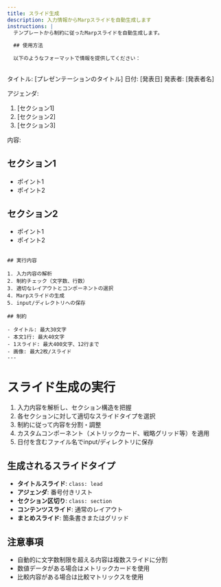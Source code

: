 ```yaml
---
title: スライド生成
description: 入力情報からMarpスライドを自動生成します
instructions: |
  テンプレートから制約に従ったMarpスライドを自動生成します。
  
  ## 使用方法
  
  以下のようなフォーマットで情報を提供してください：
  
  ```
  タイトル: [プレゼンテーションのタイトル]
  日付: [発表日]
  発表者: [発表者名]
  
  アジェンダ:
  1. [セクション1]
  2. [セクション2]
  3. [セクション3]
  
  内容:
  ## セクション1
  - ポイント1
  - ポイント2
  
  ## セクション2
  - ポイント1
  - ポイント2
  ```
  
  ## 実行内容
  
  1. 入力内容の解析
  2. 制約チェック（文字数、行数）
  3. 適切なレイアウトとコンポーネントの選択
  4. Marpスライドの生成
  5. input/ディレクトリへの保存
  
  ## 制約
  
  - タイトル: 最大30文字
  - 本文1行: 最大40文字
  - 1スライド: 最大400文字、12行まで
  - 画像: 最大2枚/スライド
---
```


# スライド生成の実行

1. 入力内容を解析し、セクション構造を把握
2. 各セクションに対して適切なスライドタイプを選択
3. 制約に従って内容を分割・調整
4. カスタムコンポーネント（メトリックカード、戦略グリッド等）を適用
5. 日付を含むファイル名でinput/ディレクトリに保存

## 生成されるスライドタイプ

- **タイトルスライド**: `class: lead`
- **アジェンダ**: 番号付きリスト
- **セクション区切り**: `class: section`
- **コンテンツスライド**: 通常のレイアウト
- **まとめスライド**: 箇条書きまたはグリッド

## 注意事項

- 自動的に文字数制限を超える内容は複数スライドに分割
- 数値データがある場合はメトリックカードを使用
- 比較内容がある場合は比較マトリックスを使用